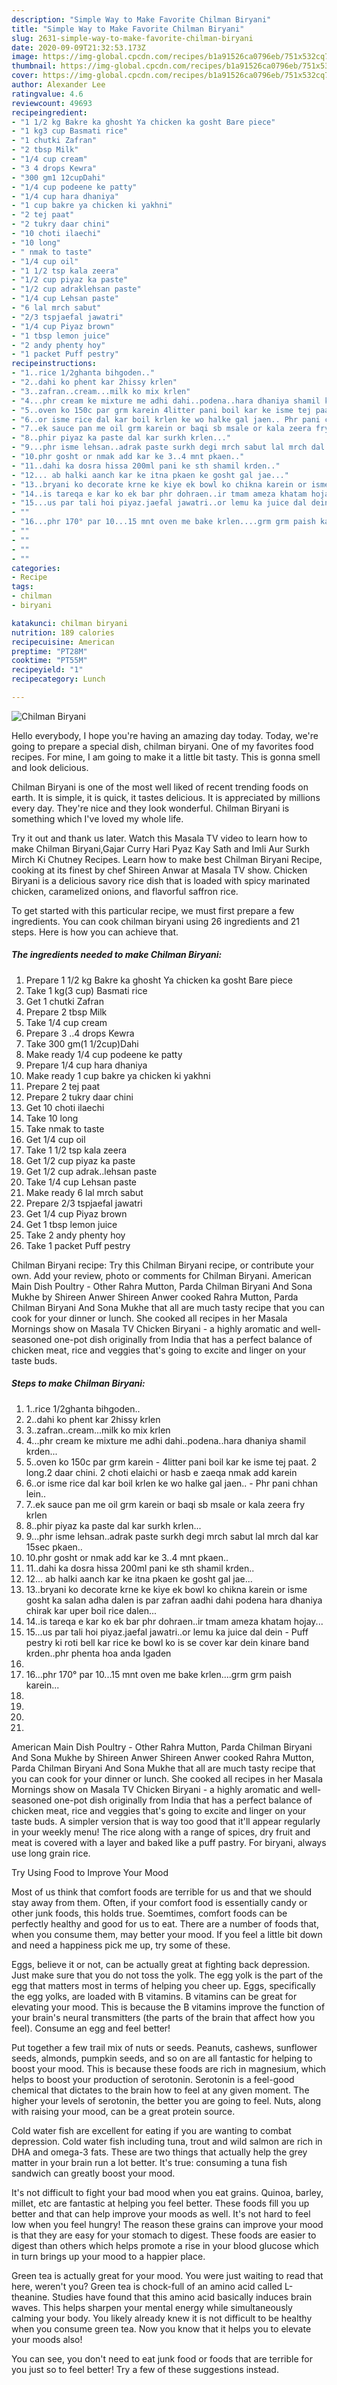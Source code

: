 ```yaml
---
description: "Simple Way to Make Favorite Chilman Biryani"
title: "Simple Way to Make Favorite Chilman Biryani"
slug: 2631-simple-way-to-make-favorite-chilman-biryani
date: 2020-09-09T21:32:53.173Z
image: https://img-global.cpcdn.com/recipes/b1a91526ca0796eb/751x532cq70/chilman-biryani-recipe-main-photo.jpg
thumbnail: https://img-global.cpcdn.com/recipes/b1a91526ca0796eb/751x532cq70/chilman-biryani-recipe-main-photo.jpg
cover: https://img-global.cpcdn.com/recipes/b1a91526ca0796eb/751x532cq70/chilman-biryani-recipe-main-photo.jpg
author: Alexander Lee
ratingvalue: 4.6
reviewcount: 49693
recipeingredient:
- "1 1/2 kg Bakre ka ghosht Ya chicken ka gosht Bare piece"
- "1 kg3 cup Basmati rice"
- "1 chutki Zafran"
- "2 tbsp Milk"
- "1/4 cup cream"
- "3 4 drops Kewra"
- "300 gm1 12cupDahi"
- "1/4 cup podeene ke patty"
- "1/4 cup hara dhaniya"
- "1 cup bakre ya chicken ki yakhni"
- "2 tej paat"
- "2 tukry daar chini"
- "10 choti ilaechi"
- "10 long"
- " nmak to taste"
- "1/4 cup oil"
- "1 1/2 tsp kala zeera"
- "1/2 cup piyaz ka paste"
- "1/2 cup adraklehsan paste"
- "1/4 cup Lehsan paste"
- "6 lal mrch sabut"
- "2/3 tspjaefal jawatri"
- "1/4 cup Piyaz brown"
- "1 tbsp lemon juice"
- "2 andy phenty hoy"
- "1 packet Puff pestry"
recipeinstructions:
- "1..rice 1/2ghanta bihgoden.."
- "2..dahi ko phent kar 2hissy krlen"
- "3..zafran..cream...milk ko mix krlen"
- "4...phr cream ke mixture me adhi dahi..podena..hara dhaniya shamil krden..."
- "5..oven ko 150c par grm karein 4litter pani boil kar ke isme tej paat. 2 long.2 daar chini. 2 choti elaichi or hasb e zaeqa nmak add karein"
- "6..or isme rice dal kar boil krlen ke wo halke gal jaen.. Phr pani chhan lein.."
- "7..ek sauce pan me oil grm karein or baqi sb msale or kala zeera fry krlen"
- "8..phir piyaz ka paste dal kar surkh krlen..."
- "9...phr isme lehsan..adrak paste surkh degi mrch sabut lal mrch dal kar 15sec pkaen.."
- "10.phr gosht or nmak add kar ke 3..4 mnt pkaen.."
- "11..dahi ka dosra hissa 200ml pani ke sth shamil krden.."
- "12... ab halki aanch kar ke itna pkaen ke gosht gal jae..."
- "13..bryani ko decorate krne ke kiye ek bowl ko chikna karein or isme gosht ka salan adha dalen is par zafran aadhi dahi podena hara dhaniya chirak kar uper boil rice dalen..."
- "14..is tareqa e kar ko ek bar phr dohraen..ir tmam ameza khatam hojay..."
- "15...us par tali hoi piyaz.jaefal jawatri..or lemu ka juice dal dein Puff pestry ki roti bell kar rice ke bowl ko is se cover kar dein kinare band krden..phr phenta hoa anda lgaden"
- ""
- "16...phr 170° par 10...15 mnt oven me bake krlen....grm grm paish karein..."
- ""
- ""
- ""
- ""
categories:
- Recipe
tags:
- chilman
- biryani

katakunci: chilman biryani 
nutrition: 189 calories
recipecuisine: American
preptime: "PT28M"
cooktime: "PT55M"
recipeyield: "1"
recipecategory: Lunch

---
```



![Chilman Biryani](https://img-global.cpcdn.com/recipes/b1a91526ca0796eb/751x532cq70/chilman-biryani-recipe-main-photo.jpg)

Hello everybody, I hope you're having an amazing day today. Today, we're going to prepare a special dish, chilman biryani. One of my favorites food recipes. For mine, I am going to make it a little bit tasty. This is gonna smell and look delicious.

Chilman Biryani is one of the most well liked of recent trending foods on earth. It is simple, it is quick, it tastes delicious. It is appreciated by millions every day. They're nice and they look wonderful. Chilman Biryani is something which I've loved my whole life.

Try it out and thank us later. Watch this Masala TV video to learn how to make Chilman Biryani,Gajar Curry Hari Pyaz Kay Sath and Imli Aur Surkh Mirch Ki Chutney Recipes. Learn how to make best Chilman Biryani Recipe, cooking at its finest by chef Shireen Anwar at Masala TV show. Chicken Biryani is a delicious savory rice dish that is loaded with spicy marinated chicken, caramelized onions, and flavorful saffron rice.


To get started with this particular recipe, we must first prepare a few ingredients. You can cook chilman biryani using 26 ingredients and 21 steps. Here is how you can achieve that.

<!--inarticleads1-->

##### The ingredients needed to make Chilman Biryani:

1. Prepare 1 1/2 kg Bakre ka ghosht Ya chicken ka gosht Bare piece
1. Take 1 kg(3 cup) Basmati rice
1. Get 1 chutki Zafran
1. Prepare 2 tbsp Milk
1. Take 1/4 cup cream
1. Prepare 3 ..4 drops Kewra
1. Take 300 gm(1 1/2cup)Dahi
1. Make ready 1/4 cup podeene ke patty
1. Prepare 1/4 cup hara dhaniya
1. Make ready 1 cup bakre ya chicken ki yakhni
1. Prepare 2 tej paat
1. Prepare 2 tukry daar chini
1. Get 10 choti ilaechi
1. Take 10 long
1. Take  nmak to taste
1. Get 1/4 cup oil
1. Take 1 1/2 tsp kala zeera
1. Get 1/2 cup piyaz ka paste
1. Get 1/2 cup adrak..lehsan paste
1. Take 1/4 cup Lehsan paste
1. Make ready 6 lal mrch sabut
1. Prepare 2/3 tspjaefal jawatri
1. Get 1/4 cup Piyaz brown
1. Get 1 tbsp lemon juice
1. Take 2 andy phenty hoy
1. Take 1 packet Puff pestry


Chilman Biryani recipe: Try this Chilman Biryani recipe, or contribute your own. Add your review, photo or comments for Chilman Biryani. American Main Dish Poultry - Other Rahra Mutton, Parda Chilman Biryani And Sona Mukhe by Shireen Anwer Shireen Anwer cooked Rahra Mutton, Parda Chilman Biryani And Sona Mukhe that all are much tasty recipe that you can cook for your dinner or lunch. She cooked all recipes in her Masala Mornings show on Masala TV Chicken Biryani - a highly aromatic and well-seasoned one-pot dish originally from India that has a perfect balance of chicken meat, rice and veggies that&#39;s going to excite and linger on your taste buds. 

<!--inarticleads2-->

##### Steps to make Chilman Biryani:

1. 1..rice 1/2ghanta bihgoden..
1. 2..dahi ko phent kar 2hissy krlen
1. 3..zafran..cream...milk ko mix krlen
1. 4...phr cream ke mixture me adhi dahi..podena..hara dhaniya shamil krden...
1. 5..oven ko 150c par grm karein - 4litter pani boil kar ke isme tej paat. 2 long.2 daar chini. 2 choti elaichi or hasb e zaeqa nmak add karein
1. 6..or isme rice dal kar boil krlen ke wo halke gal jaen.. - Phr pani chhan lein..
1. 7..ek sauce pan me oil grm karein or baqi sb msale or kala zeera fry krlen
1. 8..phir piyaz ka paste dal kar surkh krlen...
1. 9...phr isme lehsan..adrak paste surkh degi mrch sabut lal mrch dal kar 15sec pkaen..
1. 10.phr gosht or nmak add kar ke 3..4 mnt pkaen..
1. 11..dahi ka dosra hissa 200ml pani ke sth shamil krden..
1. 12... ab halki aanch kar ke itna pkaen ke gosht gal jae...
1. 13..bryani ko decorate krne ke kiye ek bowl ko chikna karein or isme gosht ka salan adha dalen is par zafran aadhi dahi podena hara dhaniya chirak kar uper boil rice dalen...
1. 14..is tareqa e kar ko ek bar phr dohraen..ir tmam ameza khatam hojay...
1. 15...us par tali hoi piyaz.jaefal jawatri..or lemu ka juice dal dein - Puff pestry ki roti bell kar rice ke bowl ko is se cover kar dein kinare band krden..phr phenta hoa anda lgaden
1. 
1. 16...phr 170° par 10...15 mnt oven me bake krlen....grm grm paish karein...
1. 
1. 
1. 
1. 


American Main Dish Poultry - Other Rahra Mutton, Parda Chilman Biryani And Sona Mukhe by Shireen Anwer Shireen Anwer cooked Rahra Mutton, Parda Chilman Biryani And Sona Mukhe that all are much tasty recipe that you can cook for your dinner or lunch. She cooked all recipes in her Masala Mornings show on Masala TV Chicken Biryani - a highly aromatic and well-seasoned one-pot dish originally from India that has a perfect balance of chicken meat, rice and veggies that&#39;s going to excite and linger on your taste buds. A simpler version that is way too good that it&#39;ll appear regularly in your weekly menu! The rice along with a range of spices, dry fruit and meat is covered with a layer and baked like a puff pastry. For biryani, always use long grain rice. 

Try Using Food to Improve Your Mood


Most of us think that comfort foods are terrible for us and that we should stay away from them. Often, if your comfort food is essentially candy or other junk foods, this holds true. Soemtimes, comfort foods can be perfectly healthy and good for us to eat. There are a number of foods that, when you consume them, may better your mood. If you feel a little bit down and need a happiness pick me up, try some of these.

Eggs, believe it or not, can be actually great at fighting back depression. Just make sure that you do not toss the yolk. The egg yolk is the part of the egg that matters most in terms of helping you cheer up. Eggs, specifically the egg yolks, are loaded with B vitamins. B vitamins can be great for elevating your mood. This is because the B vitamins improve the function of your brain's neural transmitters (the parts of the brain that affect how you feel). Consume an egg and feel better!

Put together a few trail mix of nuts or seeds. Peanuts, cashews, sunflower seeds, almonds, pumpkin seeds, and so on are all fantastic for helping to boost your mood. This is because these foods are rich in magnesium, which helps to boost your production of serotonin. Serotonin is a feel-good chemical that dictates to the brain how to feel at any given moment. The higher your levels of serotonin, the better you are going to feel. Nuts, along with raising your mood, can be a great protein source.

Cold water fish are excellent for eating if you are wanting to combat depression. Cold water fish including tuna, trout and wild salmon are rich in DHA and omega-3 fats. These are two things that actually help the grey matter in your brain run a lot better. It's true: consuming a tuna fish sandwich can greatly boost your mood. 

It's not difficult to fight your bad mood when you eat grains. Quinoa, barley, millet, etc are fantastic at helping you feel better. These foods fill you up better and that can help improve your moods as well. It's not hard to feel low when you feel hungry! The reason these grains can improve your mood is that they are easy for your stomach to digest. These foods are easier to digest than others which helps promote a rise in your blood glucose which in turn brings up your mood to a happier place.

Green tea is actually great for your mood. You were just waiting to read that here, weren't you? Green tea is chock-full of an amino acid called L-theanine. Studies have found that this amino acid basically induces brain waves. This helps sharpen your mental energy while simultaneously calming your body. You likely already knew it is not difficult to be healthy when you consume green tea. Now you know that it helps you to elevate your moods also!

You can see, you don't need to eat junk food or foods that are terrible for you just so to feel better! Try  a few  of  these  suggestions  instead.

